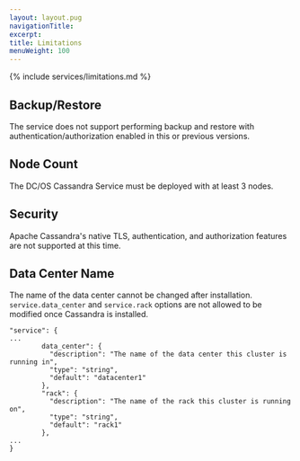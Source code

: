 ```yaml
---
layout: layout.pug
navigationTitle:
excerpt:
title: Limitations
menuWeight: 100
---
```


{% include services/limitations.md %}

## Backup/Restore

The service does not support performing backup and restore with authentication/authorization enabled in this or previous versions.

## Node Count

The DC/OS Cassandra Service must be deployed with at least 3 nodes.

## Security

Apache Cassandra's native TLS, authentication, and authorization features are not supported at this time.

## Data Center Name

The name of the data center cannot be changed after installation. `service.data_center` and `service.rack` options are not allowed to be modified once Cassandra is installed.

```
"service": {
...
        data_center": {
          "description": "The name of the data center this cluster is running in",
          "type": "string",
          "default": "datacenter1"
        },
        "rack": {
          "description": "The name of the rack this cluster is running on",
          "type": "string",
          "default": "rack1"
        },
...
}
```

